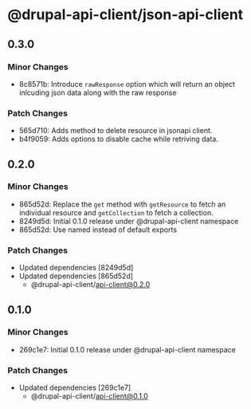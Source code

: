 # @drupal-api-client/json-api-client

## 0.3.0

### Minor Changes

- 8c8571b: Introduce `rawResponse` option which will return an object inlcuding json data along with the raw response

### Patch Changes

- 565d710: Adds method to delete resource in jsonapi client.
- b4f9059: Adds options to disable cache while retriving data.

## 0.2.0

### Minor Changes

- 865d52d: Replace the `get` method with `getResource` to fetch an individual resource and `getCollection` to fetch a collection.
- 8249d5d: Initial 0.1.0 release under @drupal-api-client namespace
- 865d52d: Use named instead of default exports

### Patch Changes

- Updated dependencies [8249d5d]
- Updated dependencies [865d52d]
  - @drupal-api-client/api-client@0.2.0

## 0.1.0

### Minor Changes

- 269c1e7: Initial 0.1.0 release under @drupal-api-client namespace

### Patch Changes

- Updated dependencies [269c1e7]
  - @drupal-api-client/api-client@0.1.0
